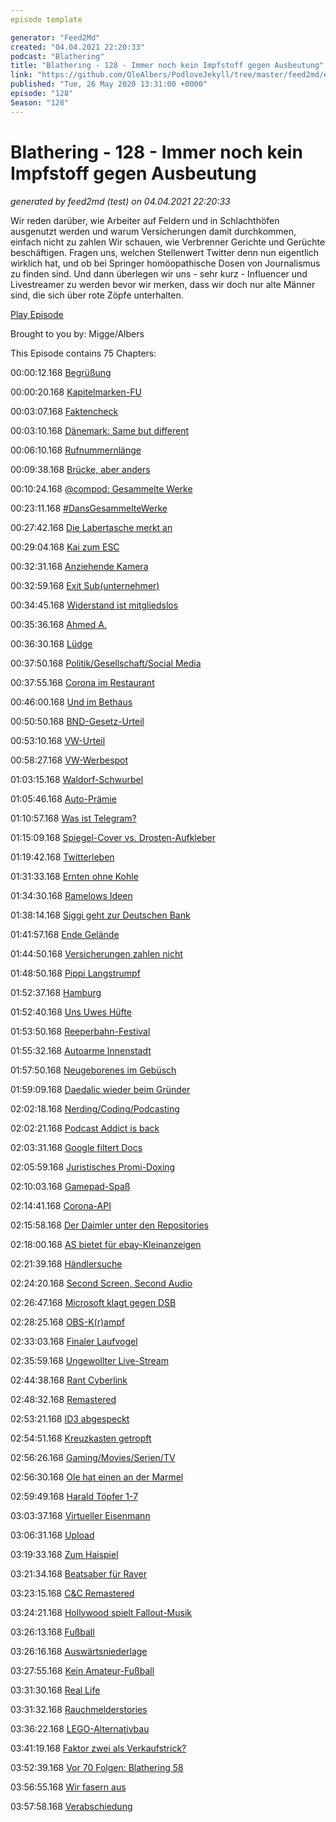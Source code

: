 ```yaml
---
episode template

generator: "Feed2Md"
created: "04.04.2021 22:20:33"
podcast: "Blathering"
title: "Blathering - 128 - Immer noch kein Impfstoff gegen Ausbeutung"
link: "https://github.com/OleAlbers/PodloveJekyll/tree/master/feed2md/example/export/seasons/5/2020/5/Blathering___128___Immer_noch_kein_Impfstoff_gegen_Ausbeutung.md"
published: "Tue, 26 May 2020 13:31:00 +0000"
episode: "128"
Season: "128"
---
```


# Blathering - 128 - Immer noch kein Impfstoff gegen Ausbeutung
_generated by feed2md (test) on 04.04.2021 22:20:33_

Wir reden darüber, wie Arbeiter auf Feldern und in Schlachthöfen ausgenutzt werden und warum Versicherungen damit durchkommen, einfach nicht zu zahlen Wir schauen, wie Verbrenner Gerichte und Gerüchte beschäftigen. Fragen uns, welchen Stellenwert Twitter denn nun eigentlich wirklich hat, und ob bei Springer homöopathische Dosen von Journalismus zu finden sind. Und dann überlegen wir uns - sehr kurz - Influencer und Livestreamer zu werden bevor wir merken, dass wir doch nur alte Männer sind, die sich über rote Zöpfe unterhalten.

[Play Episode](https://www.blathering.de/podlove/file/1247/s/feed/c/mp3/blathering_128.mp3)

Brought to you by: Migge/Albers

This Episode contains 75 Chapters:


00:00:12.168 [Begrüßung]()

00:00:20.168 [Kapitelmarken-FU](https://podlove.org/simple-chapters/)

00:03:07.168 [Faktencheck]()

00:03:10.168 [Dänemark: Same but different](https://www.nordschleswiger.dk/de/nordschleswig-daenemark-wirtschaft/hoher-standard-schuetzt-mitarbeiter-daenischer-schlachthoefe-vor)

00:06:10.168 [Rufnummernlänge](https://de.wikipedia.org/wiki/Rufnummer#L%C3%A4nge_von_Rufnummern)

00:09:38.168 [Brücke, aber anders](https://www.ndr.de/nachrichten/hamburg/Entwurf-fuer-Sternbruecken-Neubau-abgelehnt,sternbruecke124.html)

00:10:24.168 [@compod: Gesammelte Werke](https://twitter.com/search?q=(from%3Acompod)%20(%40blathering_pod)%20until%3A2020-05-26%20since%3A2020-05-19&src=typed_query&f=live)

00:23:11.168 [#DansGesammelteWerke](https://twitter.com/search?q=(from%3Aevildanwallace)%20(%40blathering_pod)%20until%3A2020-05-26%20since%3A2020-05-19&src=typed_query&f=live)

00:27:42.168 [Die Labertasche merkt an](https://www.bussgeld-info.de/fahrverbot/antreten/)

00:29:04.168 [Kai zum ESC](https://pluspora.com/posts/c80011707bf501385569101b0e91c357#521aa7007d8c01381331005056264835)

00:32:31.168 [Anziehende Kamera](https://petapixel.com/2020/05/19/oneplus-will-disable-the-controversial-infrared-camera-on-the-oneplus-8-pro/)

00:32:59.168 [Exit Sub(unternehmer)](https://taz.de/Corona-Ausbrueche-in-Schlachthoefen/!5687259/)

00:34:45.168 [Widerstand ist mitgliedslos](https://twitter.com/SchwarzePalmen/status/1263184136325468160)

00:35:36.168 [Ahmed A.](https://www1.wdr.de/nachrichten/landespolitik/wende-im-fall-amed-a-100.html)

00:36:30.168 [Lüdge](https://taz.de/Luegde-Untersuchungsausschuss/!5687637/)

00:37:50.168 [Politik/Gesellschaft/Social Media]()

00:37:55.168 [Corona im Restaurant](https://www.ndr.de/nachrichten/niedersachsen/Kreis-Leer-Gibt-es-unbekannte-Kontaktpersonen,corona3202.html)

00:46:00.168 [Und im Bethaus](https://www.faz.net/aktuell/rhein-main/frankfurt/wie-eine-glaubensgemeinschaft-zum-corona-hotspot-wurde-16783837.html?printPagedArticle=true)

00:50:50.168 [BND-Gesetz-Urteil](https://logbuch-netzpolitik.de/lnp346-grundrechtsimperialismus)

00:53:10.168 [VW-Urteil](https://www.kuechenstud.io/lagedernation/2020/05/23/ldn191-corona-update-wirtschaftsfoerderung-kaufpraemie-lufthansa-corona-demos-bverfg-zu-bnd/?t=1%3A04%3A28)

00:58:27.168 [VW-Werbespot](https://noizz.de/news/shitstorm-rassistische-werbung-von-vw-auf-instagram/r6fcj0p)

01:03:15.168 [Waldorf-Schwurbel](https://anthroposophie.blog/2020/05/15/terror-hitler-corona/)

01:05:46.168 [Auto-Prämie](https://www.kuechenstud.io/lagedernation/2020/05/23/ldn191-corona-update-wirtschaftsfoerderung-kaufpraemie-lufthansa-corona-demos-bverfg-zu-bnd/?t=12%3A14)

01:10:57.168 [Was ist Telegram?](https://www.deutschlandfunkkultur.de/nachrichtendienst-telegram-wenig-regulierter-ort-fuer-wilde.1264.de.html?dram:article_id=477273)

01:15:09.168 [Spiegel-Cover vs. Drosten-Aufkleber](https://www.br.de/nachrichten/deutschland-welt/widerwaertiger-tabubruch-ns-vergleiche-waehrend-corona,Rzj6QCv)

01:19:42.168 [Twitterleben](https://twitter.com/tmigge/status/1264277557236699136)

01:31:33.168 [Ernten ohne Kohle](https://bonn.fau.org/pressemitteilung-gewerkschaft-prueft-anstrengung-von-180-gerichtsverfahren-gegen-insolvenzverwalter-des-seit-einer-woche-bestreikten-spargelbetriebs-in-bornheim/)

01:34:30.168 [Ramelows Ideen](https://www.tagesschau.de/inland/corona-thueringen-ramelow-101.html)

01:38:14.168 [Siggi geht zur Deutschen Bank](https://www.mdr.de/nachrichten/politik/inland/sigmar-gabriel-deutsche-bank-aufsichtsrat-100.html)

01:41:57.168 [Ende Gelände](http://antirrr.nirgendwo.info/2020/05/19/jugendamt-und-verfassungsschutz-vereint-mit-dem-aussteigerinnenprogramm-fuer-linksextremismus-wegen-teilnahme-an-ende-gelaende-aktion/)

01:44:50.168 [Versicherungen zahlen nicht](https://www.rnd.de/wirtschaft/versicherer-zahlen-nicht-gastwirte-haben-arger-mit-corona-versicherungen-2VLS6EMWCBCGNOKL4NPWR7E3OA.html)

01:48:50.168 [Pippi Langstrumpf](https://www.mydealz.de/deals/zum-75-geburtstag-von-astrid-lindgren-viele-pippi-filme-und-mehr-karlsson-kalle-blomquist-ronja-lotta-im-stream-und-zum-download-1590332)

01:52:37.168 [Hamburg]()

01:52:40.168 [Uns Uwes Hüfte](https://www.ndr.de/sport/fussball/Sturz-und-Hueft-Operation-Uwe-Seeler-im-Krankenhaus,seeler464.html)

01:53:50.168 [Reeperbahn-Festival](https://hamburg1.de/nachrichten/44940/Reeperbahn_Festival_im_September_geplant.html)

01:55:32.168 [Autoarme Innenstadt](https://hamburg1.de/nachrichten/44931/Hamburg_bekommt_autoarme_Innenstadt.html)

01:57:50.168 [Neugeborenes im Gebüsch](https://hamburg1.de/nachrichten/44977/Update_Polizei_nimmt_Mutter_26_fest.html)

01:59:09.168 [Daedalic wieder beim Gründer](https://www.golem.de/news/spielebranche-gruender-kauft-daedalic-entertainment-zurueck-2005-148591.htmtl)

02:02:18.168 [Nerding/Coding/Podcasting]()

02:02:21.168 [Podcast Addict is back](https://www.theregister.co.uk/2020/05/19/podcast_addict_ban_google_android/)

02:03:31.168 [Google filtert Docs](https://reclaimthenet.org/google-drive-takes-down-user-file-plandemic/)

02:05:59.168 [Juristisches Promi-Doxing](https://www.zdnet.de/88379864/ransomware-cyberkriminelle-fordern-42-millionen-dollar-von-us-anwaltskanzlei/)

02:10:03.168 [Gamepad-Spaß](https://twitter.com/stammtischphilo/status/1262692497203044353)

02:14:41.168 [Corona-API](https://www.zdnet.de/88380010/covid-19-pandemie-apple-und-google-veroeffentlichten-exposure-notification-api/)

02:15:58.168 [Der Daimler unter den Repositories](https://www.zdnet.de/88379887/mercedes-benz-verliert-quellcode-von-smart-car-komponenten/)

02:18:00.168 [AS bietet für ebay-Kleinanzeigen](https://www.golem.de/news/kkr-axel-springer-bietet-fuer-ebay-kleinanzeigen-2005-148667.html)

02:21:39.168 [Händlersuche](https://twitter.com/stammtischphilo/status/1263385027452297217)

02:24:20.168 [Second Screen, Second Audio](https://www.microsoft.com/de-de/p/eartrumpet/9nblggh516xp?activetab=pivot:overviewtab)

02:26:47.168 [Microsoft klagt gegen DSB](https://www.golem.de/news/streit-um-videokonferenz-software-microsoft-mahnt-berliner-datenschutzbehoerde-ab-2005-148531.html)

02:28:25.168 [OBS-K(r)ampf](https://obsproject.com/forum/threads/laptop-black-screen-when-capturing-read-here-first.5965/)

02:33:03.168 [Finaler Laufvogel](https://twitter.com/stammtischphilo/status/1264507846634471425)

02:35:59.168 [Ungewollter Live-Stream](https://twitter.com/tmigge/status/1264506011605438464)

02:44:38.168 [Rant Cyberlink](https://twitter.com/stammtischphilo/status/1263022275651141632)

02:48:32.168 [Remastered](https://www.youtube.com/watch?v=CkysCJBdGtw)

02:53:21.168 [ID3 abgespeckt](https://www.golem.de/news/pannenproduktion-volkswagen-id-3-startet-mit-abgespecktem-funktionsumfang-2005-148668.html)

02:54:51.168 [Kreuzkasten getropft](https://www.golem.de/news/microsoft-teile-des-kernels-von-windows-nt-3-5-und-der-xbox-geleakt-2005-148647.html)

02:56:26.168 [Gaming/Movies/Serien/TV]()

02:56:30.168 [Ole hat einen an der Marmel](https://twitter.com/stammtischphilo/status/1262864247316455424)

02:59:49.168 [Harald Töpfer 1-7](https://twitter.com/stammtischphilo/status/1261028214362845184)

03:03:37.168 [Virtueller Eisenmann](https://store.playstation.com/de-de/product/EP9000-CUSA18319_00-MIMVRDEMO0000001)

03:06:31.168 [Upload](https://de.wikipedia.org/wiki/Upload_(Fernsehserie))

03:19:33.168 [Zum Haispiel](https://twitter.com/tmigge/status/1263116050088017920)

03:21:34.168 [Beatsaber für Raver](https://twitter.com/stammtischphilo/status/1264334756512219137)

03:23:15.168 [C&C Remastered](https://www.golem.de/news/electronic-arts-quellcode-von-c-c-remastered-wird-veroeffentlicht-2005-148638.html)

03:24:21.168 [Hollywood spielt Fallout-Musik](https://www.youtube.com/watch?v=PJ9IaplRrm4)

03:26:13.168 [Fußball]()

03:26:16.168 [Auswärtsniederlage](https://www.fcstpauli.com/news/der-fc-st-pauli-verliert-beim-sv-darmstadt-98-1920/)

03:27:55.168 [Kein Amateur-Fußball](https://www.hfv.de/artikel/vereine-des-hfv-mehrheitlich-fuer-abbruch-der-saison/)

03:31:30.168 [Real Life]()

03:31:32.168 [Rauchmelderstories](https://twitter.com/stammtischphilo/status/1263015575233716227)

03:36:22.168 [LEGO-Alternativbau](https://www.instagram.com/p/CAdsHKFqO0z/)

03:41:19.168 [Faktor zwei als Verkaufstrick?](https://twitter.com/alone_lars)

03:52:39.168 [Vor 70 Folgen: Blathering 58](https://www.blathering.de/2018/09/blathering-058-immer-aerger-mit-der-rechtsabteilung/)

03:56:55.168 [Wir fasern aus]()

03:57:58.168 [Verabschiedung]()


